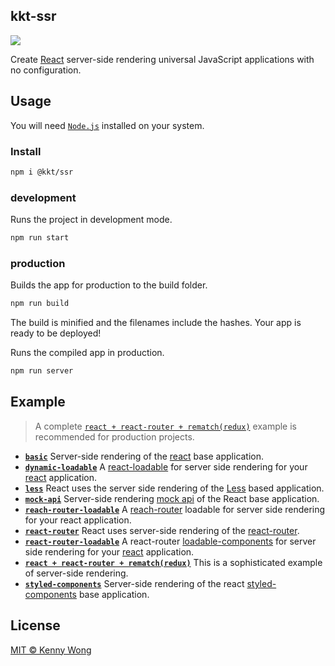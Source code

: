 kkt-ssr
---

[![](https://img.shields.io/github/release/jaywcjlove/kkt-ssr.svg)](https://github.com/jaywcjlove/kkt-ssr/releases)

Create [React](https://github.com/facebook/react) server-side rendering universal JavaScript applications with no configuration.

## Usage

You will need [`Node.js`](https://nodejs.org) installed on your system.

### Install

```bash
npm i @kkt/ssr
```

### development

Runs the project in development mode.  

```bash
npm run start
```

### production

Builds the app for production to the build folder.

```bash
npm run build
```

The build is minified and the filenames include the hashes.
Your app is ready to be deployed!

Runs the compiled app in production.

```bash
npm run server
```

## Example

> A complete [`react + react-router + rematch(redux)`](example/react-router+rematch(redux)) example is recommended for production projects.

- [**`basic`**](example/basic) Server-side rendering of the [react](https://github.com/facebook/react) base application.
- [**`dynamic-loadable`**](example/dynamic-loadable) A [react-loadable](https://github.com/jamiebuilds/react-loadable) for server side rendering for your [react](https://github.com/facebook/react) application.
- [**`less`**](example/react-router+rematch(redux)) React uses the server side rendering of the [Less](https://github.com/less/less.js) based application.
- [**`mock-api`**](example/mock-api) Server-side rendering [mock api](https://github.com/jaywcjlove/webpack-api-mocker) of the React base application.
- [**`reach-router-loadable`**](example/reach-router-loadable) A [reach-router](https://github.com/reach/router) loadable for server side rendering for your react application.
- [**`react-router`**](example/react-router) React uses server-side rendering of the [react-router](https://github.com/ReactTraining/react-router).
- [**`react-router-loadable`**](example/react-router-loadable) A react-router [loadable-components](https://github.com/smooth-code/loadable-components) for server side rendering for your [react](https://github.com/facebook/react) application.
- [**`react + react-router + rematch(redux)`**](example/react-router+rematch(redux)) This is a sophisticated example of server-side rendering.
- [**`styled-components`**](example/styled-components) Server-side rendering of the react [styled-components](https://github.com/styled-components/styled-components) base application.

## License

[MIT © Kenny Wong](./LICENSE)
